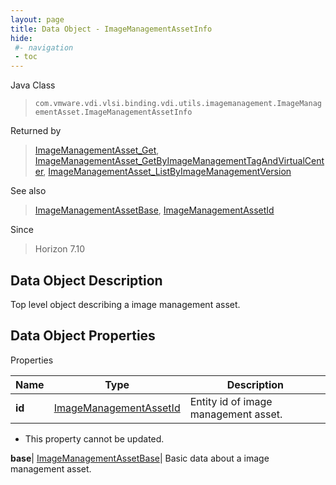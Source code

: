 ```yaml
---
layout: page
title: Data Object - ImageManagementAssetInfo
hide:
 #- navigation
 - toc
---
```






Java Class  
> `com.vmware.vdi.vlsi.binding.vdi.utils.imagemanagement.ImageManagementAsset.ImageManagementAssetInfo`

Returned by  
> [ImageManagementAsset_Get](vdi.utils.imagemanagement.ImageManagementAsset.md#get), [ImageManagementAsset_GetByImageManagementTagAndVirtualCenter](vdi.utils.imagemanagement.ImageManagementAsset.md#getByImageManagementTagAndVirtualCenter), [ImageManagementAsset_ListByImageManagementVersion](vdi.utils.imagemanagement.ImageManagementAsset.md#listByImageManagementVersion)

See also  
> [ImageManagementAssetBase](vdi.utils.imagemanagement.ImageManagementAsset.ImageManagementAssetBase.md), [ImageManagementAssetId](vdi.entity.ImageManagementAssetId.md)

Since  
> Horizon 7.10


## Data Object Description 

Top level object describing a image management asset. 

## Data Object Properties

Properties

Name |  Type |  Description   
---|---|---  
**id**| [ImageManagementAssetId](vdi.entity.ImageManagementAssetId.md)|  Entity id of image management asset.   


* This property cannot be updated.

  
**base**| [ImageManagementAssetBase](vdi.utils.imagemanagement.ImageManagementAsset.ImageManagementAssetBase.md)|  Basic data about a image management asset.   
  
  
  

  
  
